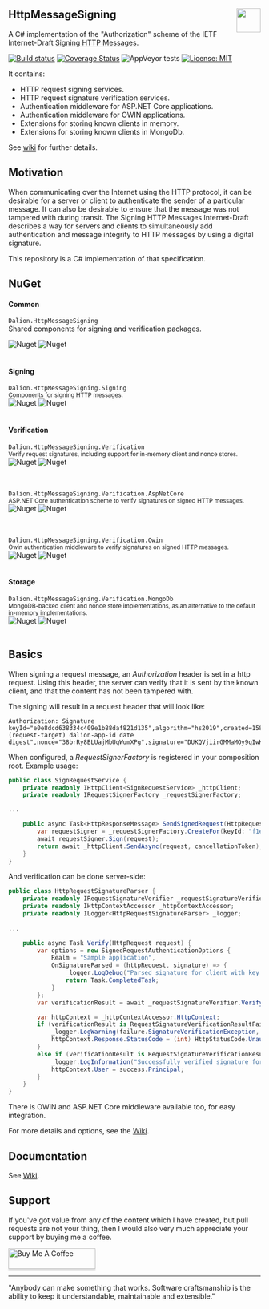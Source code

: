 ## HttpMessageSigning [<img src="https://dalion.eu/dalion128.png" align="right" width="48">](https://www.dalion.eu)

A C# implementation of the "Authorization" scheme of the IETF Internet-Draft [Signing HTTP Messages](https://tools.ietf.org/html/draft-ietf-httpbis-message-signatures-00).

[![Build status](https://ci.appveyor.com/api/projects/status/d8fdl40nfj62ed1v?svg=true)](https://ci.appveyor.com/project/DavidLievrouw/httpmessagesigning) [![Coverage Status](https://coveralls.io/repos/github/DavidLievrouw/HttpMessageSigning/badge.svg?branch=master)](https://coveralls.io/github/DavidLievrouw/HttpMessageSigning?branch=master) ![AppVeyor tests](http://canllp.ca/appveyor/tests/DavidLievrouw/httpmessagesigning) [![License: MIT](https://img.shields.io/badge/License-MIT-yellow.svg)](https://opensource.org/licenses/MIT) 

It contains:
  - HTTP request signing services.
  - HTTP request signature verification services.
  - Authentication middleware for ASP.NET Core applications.
  - Authentication middleware for OWIN applications.
  - Extensions for storing known clients in memory.
  - Extensions for storing known clients in MongoDb.

See [wiki](https://github.com/DavidLievrouw/HttpMessageSigning/wiki) for further details.

## Motivation
When communicating over the Internet using the HTTP protocol, it can be desirable for a server or client to authenticate the sender of a particular message.  It can also be desirable to ensure that the message was not tampered with during transit. The Signing HTTP Messages Internet-Draft describes a way for servers and clients to simultaneously add authentication and message integrity to HTTP messages by using a digital signature.

This repository is a C# implementation of that specification.

## NuGet

#### Common

`Dalion.HttpMessageSigning`<br/>
Shared components for signing and verification packages.

![Nuget](https://img.shields.io/nuget/v/Dalion.HttpMessageSigning) ![Nuget](https://img.shields.io/nuget/dt/Dalion.HttpMessageSigning) 
<br/><br/>

#### Signing

`Dalion.HttpMessageSigning.Signing`<br/>
<sub>Components for signing HTTP messages.</sub><br/>
![Nuget](https://img.shields.io/nuget/v/Dalion.HttpMessageSigning.Signing) ![Nuget](https://img.shields.io/nuget/dt/Dalion.HttpMessageSigning.Signing) 
<br/><br/>

#### Verification

`Dalion.HttpMessageSigning.Verification`<br/>
<sub>Verify request signatures, including support for in-memory client and nonce stores.</sub><br/>
![Nuget](https://img.shields.io/nuget/v/Dalion.HttpMessageSigning.Verification) ![Nuget](https://img.shields.io/nuget/dt/Dalion.HttpMessageSigning.Verification) 
<br/><br/><br/>

`Dalion.HttpMessageSigning.Verification.AspNetCore`<br/>
<sub>ASP.NET Core authentication scheme to verify signatures on signed HTTP messages.</sub><br/>
![Nuget](https://img.shields.io/nuget/v/Dalion.HttpMessageSigning.Verification.AspNetCore) ![Nuget](https://img.shields.io/nuget/dt/Dalion.HttpMessageSigning.Verification.AspNetCore) 
<br/><br/><br/>

`Dalion.HttpMessageSigning.Verification.Owin`<br/>
<sub>Owin authentication middleware to verify signatures on signed HTTP messages.</sub><br/>
![Nuget](https://img.shields.io/nuget/v/Dalion.HttpMessageSigning.Verification.Owin) ![Nuget](https://img.shields.io/nuget/dt/Dalion.HttpMessageSigning.Verification.Owin) 
<br/><br/>

#### Storage

`Dalion.HttpMessageSigning.Verification.MongoDb`<br/>
<sub>MongoDB-backed client and nonce store implementations, as an alternative to the default in-memory implementations.</sub><br/>
![Nuget](https://img.shields.io/nuget/v/Dalion.HttpMessageSigning.Verification.MongoDb) ![Nuget](https://img.shields.io/nuget/dt/Dalion.HttpMessageSigning.Verification.MongoDb) 
<br/><br/>

## Basics
When signing a request message, an _Authorization_ header is set in a http request. Using this header, the server can verify that it is sent by the known client, and that the content has not been tampered with.

The signing will result in a request header that will look like:

```
Authorization: Signature keyId="e0e8dcd638334c409e1b88daf821d135",algorithm="hs2019",created=1584806516,expires=1584806576,headers="(request-target) dalion-app-id date digest",nonce="38brRy8BLUajMbUqWumXPg",signature="DUKQVjiirGMMaMOy9qIwKMro46R3BlLsvUQkw1/8sKQ="
```

When configured, a _RequestSignerFactory_ is registered in your composition root. Example usage:

```cs
public class SignRequestService {
    private readonly IHttpClient<SignRequestService> _httpClient;
    private readonly IRequestSignerFactory _requestSignerFactory;

...

    public async Task<HttpResponseMessage> SendSignedRequest(HttpRequestMessage request, CancellationToken cancellationToken) {
        var requestSigner = _requestSignerFactory.CreateFor(keyId: "f1ed1eff7ca4429abe1abbbe9ae6419a");
        await requestSigner.Sign(request);
        return await _httpClient.SendAsync(request, cancellationToken);
    }
}
```

And verification can be done server-side:

```cs
public class HttpRequestSignatureParser {
    private readonly IRequestSignatureVerifier _requestSignatureVerifier;
    private readonly IHttpContextAccessor _httpContextAccessor;
    private readonly ILogger<HttpRequestSignatureParser> _logger;
    
...

    public async Task Verify(HttpRequest request) {
        var options = new SignedRequestAuthenticationOptions {
            Realm = "Sample application",
            OnSignatureParsed = (httpRequest, signature) => {
                _logger.LogDebug("Parsed signature for client with key '{0}'.", signature.KeyId);
                return Task.CompletedTask;
            }
        };
        var verificationResult = await _requestSignatureVerifier.VerifySignature(request, options);

        var httpContext = _httpContextAccessor.HttpContext;
        if (verificationResult is RequestSignatureVerificationResultFailure failure) {
            _logger.LogWarning(failure.SignatureVerificationException, "Request signature verification failed. See exception for details.");
            httpContext.Response.StatusCode = (int) HttpStatusCode.Unauthorized;
        }
        else if (verificationResult is RequestSignatureVerificationResultSuccess success) {
            _logger.LogInformation("Successfully verified signature for identity {0}.", success.Principal.Identity.Name);
            httpContext.User = success.Principal;
        }
    }
}
```

There is OWIN and ASP.NET Core middleware available too, for easy integration.

For more details and options, see the [Wiki](https://github.com/DavidLievrouw/HttpMessageSigning/wiki).

## Documentation

See [Wiki](https://github.com/DavidLievrouw/HttpMessageSigning/wiki).

## Support

If you've got value from any of the content which I have created, but pull requests are not your thing, then I would also very much appreciate your support by buying me a coffee.

<a href="https://www.buymeacoffee.com/DavidLievrouw" target="_blank"><img src="https://www.buymeacoffee.com/assets/img/custom_images/orange_img.png" alt="Buy Me A Coffee" style="height: 41px !important;width: 174px !important;box-shadow: 0px 3px 2px 0px rgba(190, 190, 190, 0.5) !important;-webkit-box-shadow: 0px 3px 2px 0px rgba(190, 190, 190, 0.5) !important;" ></a>

---
"Anybody can make something that works. Software craftsmanship is the ability to keep it understandable, maintainable and extensible."

